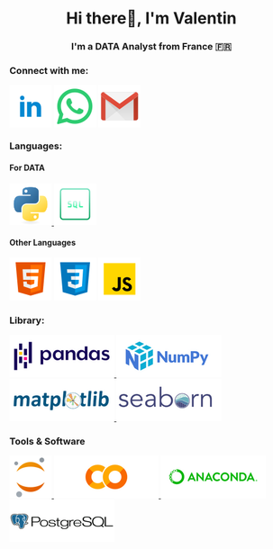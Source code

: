 <h1 align="center">Hi there👋, I'm Valentin</h1>
<h3 align="center">I'm a DATA Analyst from France 🇫🇷</h3>

<h3 align="left">Connect with me:</h3>
<p align="left">
<a href="https://www.linkedin.com/in/v-monteiro/" target="blank"><img align="center" src="https://github.com/Valeeew/Valeeew/blob/main/svg/linkedin.png" alt="https://www.linkedin.com/in/v-monteiro/"  /></a>
<a href="https://wa.me/qr/V7QVTXDMZPNPB1" target="blank"><img align="center" src="https://github.com/Valeeew/Valeeew/blob/main/svg/whatsapp.png" alt="https://wa.me/qr/V7QVTXDMZPNPB1"  /></a>
<a href="mailto:v.monteiro.pro@gmail.com"><img align="center" src="https://github.com/Valeeew/Valeeew/blob/main/svg/gmail.png" alt="mailto:v.monteiro.pro@gmail.com"  /></a>
</p>


<h3 align="left">Languages:</h3>

<h4>For DATA</h4>
<a href="https://www.python.org" target="_blank" rel="noreferrer"> <img src="https://raw.githubusercontent.com/devicons/devicon/master/icons/python/python-original.svg" alt="python" width="75" height="75"/> </a>
<a href="http://sql.org/" target="_blank" rel="noreferrer"> <img src="https://github.com/Valeeew/Valeeew/blob/main/svg/sql.png" alt="SQL" /> </a>

<h4>Other Languages</h4>
<p><img src="https://github.com/Valeeew/Valeeew/blob/main/svg/html.png" alt="HTML" /> <img src="https://github.com/Valeeew/Valeeew/blob/main/svg/css.png" alt="CSS" /> <img src="https://github.com/Valeeew/Valeeew/blob/main/svg/javascript.png" alt="javascript" /></p>

<h3 align="left"> Library:</h3>
<p align="left"> <a href="https://pandas.pydata.org/" target="_blank" rel="noreferrer"> <img src="https://github.com/Valeeew/Valeeew/blob/main/svg/pandas.png" alt="pandas" /> </a> 
<a href="https://numpy.org/" target="_blank" rel="noreferrer"> <img src="https://github.com/Valeeew/Valeeew/blob/main/svg/numpy.png" alt="numpy" /> </a>
<a href="https://matplotlib.org/" target="_blank" rel="noreferrer"> <img src="https://github.com/Valeeew/Valeeew/blob/main/svg/matplotlib.png" alt="matplotlib" /> </a>
<a href="https://seaborn.pydata.org/" target="_blank" rel="noreferrer"> <img src="https://github.com/Valeeew/Valeeew/blob/main/svg/seaborn.png" alt="seaborn" /> </a>
</p>

<h3 align="left">Tools & Software</h3>
<a href="https://jupyter.org/" target="_blank" rel="noreferrer"> <img src="https://github.com/Valeeew/Valeeew/blob/main/svg/jupyter.png" alt="jupyter"/> </a>
<a href="https://colab.research.google.com/" target="_blank" rel="noreferrer"> <img src="https://github.com/Valeeew/Valeeew/blob/main/svg/colab.png" alt="colab"/> </a>
<a href="https://www.anaconda.com/products/distribution" target="_blank" rel="noreferrer"> <img src="https://github.com/Valeeew/Valeeew/blob/main/svg/Anaconda.png" alt="anaconda"/> </a>
<a href="https://www.postgresql.org" target="_blank" rel="noreferrer"> <img src="https://github.com/Valeeew/Valeeew/blob/main/svg/postgre.png" alt="postgresql"/> </a>
